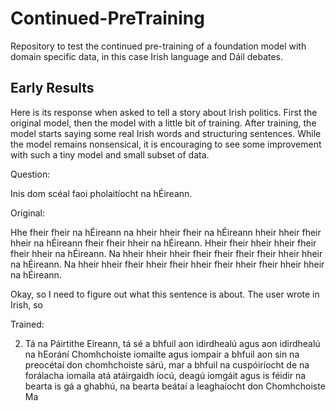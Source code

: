 # Continued-PreTraining
Repository to test the continued pre-training of a foundation model with domain specific data, in this case Irish language and Dáil debates.

## Early Results
Here is its response when asked to tell a story about Irish politics. First the original model, then the model with a little bit of training. After training, the model starts saying some real Irish words and structuring sentences. While the model remains nonsensical, it is encouraging to see some improvement with such a tiny model and small subset of data. 

Question:

Inis dom scéal faoi pholaitíocht na hÉireann. 

Original:

Hhe fheir fheir na hÉireann na hheir hheir fheir na hÉireann hheir hheir fheir hheir na hÉireann fheir fheir hheir na hÉireann. Hheir fheir hheir hheir fheir fheir hheir na hÉireann. Na hheir hheir hheir fheir fheir fheir fheir hheir hheir na hÉireann. Na hheir hheir fheir hheir fheir hheir fheir hheir fheir hheir hheir na hÉireann.

Okay, so I need to figure out what this sentence is about. The user wrote in Irish, so

Trained: 

2. Tá na Páirtithe Eireann, tá sé a bhfuil aon idirdhealú agus aon idirdhealú na hEorání Chomhchoiste iomailte agus iompair a bhfuil aon sin na preocétaí don chomhchoiste sárú, mar a bhfuil na cuspóiríocht de na forálacha iomaíla atá atáirgaidh íocú, deagú iomgáit agus is féidir na bearta is gá a ghabhú, na bearta beátaí a leaghaíocht don Chomhchoiste Ma
